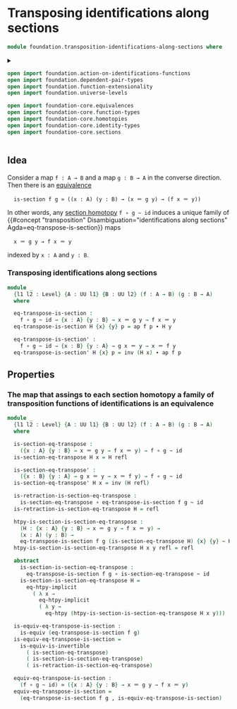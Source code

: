# Transposing identifications along sections

```agda
module foundation.transposition-identifications-along-sections where
```

<details><summary>

```agda
open import foundation.action-on-identifications-functions
open import foundation.dependent-pair-types
open import foundation.function-extensionality
open import foundation.universe-levels

open import foundation-core.equivalences
open import foundation-core.function-types
open import foundation-core.homotopies
open import foundation-core.identity-types
open import foundation-core.sections
```

</details>

## Idea

Consider a map `f : A → B` and a map `g : B → A` in the converse direction. Then
there is an [equivalence](foundation-core.equivalences.md)

```text
  is-section f g ≃ ((x : A) (y : B) → (x ＝ g y) → (f x ＝ y))
```

In other words, any [section homotopy](foundation-core.sections.md) `f ∘ g ~ id`
induces a unique family of
{{#concept "transposition" Disambiguation="identifications along sections" Agda=eq-transpose-is-section}}
maps

```text
  x ＝ g y → f x ＝ y
```

indexed by `x : A` and `y : B`.

### Transposing identifications along sections

```agda
module _
  {l1 l2 : Level} {A : UU l1} {B : UU l2} (f : A → B) (g : B → A)
  where

  eq-transpose-is-section :
    f ∘ g ~ id → {x : A} {y : B} → x ＝ g y → f x ＝ y
  eq-transpose-is-section H {x} {y} p = ap f p ∙ H y

  eq-transpose-is-section' :
    f ∘ g ~ id → {x : B} {y : A} → g x ＝ y → x ＝ f y
  eq-transpose-is-section' H {x} p = inv (H x) ∙ ap f p
```

## Properties

### The map that assings to each section homotopy a family of transposition functions of identifications is an equivalence

```agda
module _
  {l1 l2 : Level} {A : UU l1} {B : UU l2} (f : A → B) (g : B → A)
  where

  is-section-eq-transpose :
    ({x : A} {y : B} → x ＝ g y → f x ＝ y) → f ∘ g ~ id
  is-section-eq-transpose H x = H refl

  is-section-eq-transpose' :
    ({x : B} {y : A} → g x ＝ y → x ＝ f y) → f ∘ g ~ id
  is-section-eq-transpose' H x = inv (H refl)

  is-retraction-is-section-eq-transpose :
    is-section-eq-transpose ∘ eq-transpose-is-section f g ~ id
  is-retraction-is-section-eq-transpose H = refl

  htpy-is-section-is-section-eq-transpose :
    (H : {x : A} {y : B} → x ＝ g y → f x ＝ y) →
    (x : A) (y : B) →
    eq-transpose-is-section f g (is-section-eq-transpose H) {x} {y} ~ H {x} {y}
  htpy-is-section-is-section-eq-transpose H x y refl = refl

  abstract
    is-section-is-section-eq-transpose :
      eq-transpose-is-section f g ∘ is-section-eq-transpose ~ id
    is-section-is-section-eq-transpose H =
      eq-htpy-implicit
        ( λ x →
          eq-htpy-implicit
          ( λ y →
            eq-htpy (htpy-is-section-is-section-eq-transpose H x y)))

  is-equiv-eq-transpose-is-section :
    is-equiv (eq-transpose-is-section f g)
  is-equiv-eq-transpose-is-section =
    is-equiv-is-invertible
      ( is-section-eq-transpose)
      ( is-section-is-section-eq-transpose)
      ( is-retraction-is-section-eq-transpose)

  equiv-eq-transpose-is-section :
    (f ∘ g ~ id) ≃ ({x : A} {y : B} → x ＝ g y → f x ＝ y)
  equiv-eq-transpose-is-section =
    (eq-transpose-is-section f g , is-equiv-eq-transpose-is-section)
```
